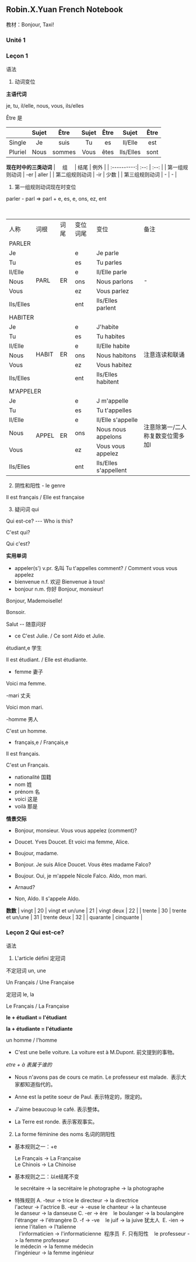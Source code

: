 ## Robin.X.Yuan French Notebook

教材：Bonjour, Taxi!

### Unité 1

### Leçon 1 

语法

1. 动词变位

**主语代词**

je, tu, il/elle, nous, vous, ils/elles

Être 是

| | Sujet | Être | Sujet | Être | Sujet | Être |
|:---:|:----:|:--:|:----:|:--:|:----:|:--:|
|Single|Je|suis|Tu|es|Il/Elle|est|
|Pluriel|Nous|sommes|Vous|êtes|Ils/Elles|sont|

**现在时中的三类动词**
|      组      | 结尾 |  例外 |
| :----------:| :--: | :--: |
| 第一组规则动词 | -er | aller |
| 第二组规则动词 | -ir |  少数  |
| 第三组规则动词 |  -  |   -   |

1. 第一组规则动词现在时变位

parler - parl  =>  parl + e, es, e, ons, ez, ent

<table>
  <tr>
    <td>人称</td>
    <td>词根</td>
    <td>词尾</td>
    <td>变位词尾</td>
    <td>变位</td>
    <td>备注</td>
  </tr>
  <tr>
    <td colspan="6">PARLER</td>
  </tr>
  <tr>
    <td>Je</td>
    <td rowspan="6">PARL</td>
    <td rowspan="6">ER</td>
    <td>e</td>
    <td>Je parle</td>
    <td rowspan="6">-</td>
  </tr>
  <tr>
    <td>Tu</td>
    <td>es</td>
    <td>Tu parles</td>
  </tr>
  <tr>
    <td>Il/Elle</td>
    <td>e</td>
    <td>Il/Elle parle</td>
  </tr>
  <tr>
    <td>Nous</td>
    <td>ons</td>
    <td>Nous parlons</td>
  </tr>
  <tr>
    <td>Vous</td>
    <td>ez</td>
    <td>Vous parlez</td>
  </tr>
  <tr>
    <td>Ils/Elles</td>
    <td>ent</td>
    <td>Ils/Elles parlent</td>
  </tr>
  <tr>
    <td  colspan="6">HABITER</td>
  </tr>
  <tr>
    <td>Je</td>
    <td rowspan="6">HABIT</td>
    <td rowspan="6">ER</td>
    <td>e</td>
    <td>J'habite</td>
    <td rowspan="6">注意连读和联诵</td>
  </tr>
  <tr>
    <td>Tu</td>
    <td>es</td>
    <td>Tu habites</td>
  </tr>
  <tr>
    <td>Il/Elle</td>
    <td>e</td>
    <td>Il/Elle habite</td>
  </tr>
  <tr>
    <td>Nous</td>
    <td>ons</td>
    <td>Nous habitons</td>
  </tr>
  <tr>
    <td>Vous</td>
    <td>ez</td>
    <td>Vous habitez</td>
  </tr>
  <tr>
    <td>Ils/Elles</td>
    <td>ent</td>
    <td>Ils/Elles habitent</td>
  </tr>
  <tr>
    <td colspan="6">M'APPELER</td>
  </tr>
  <tr>
    <td>Je</td>
    <td rowspan="6">APPEL</td>
    <td rowspan="6">ER</td>
    <td>e</td>
    <td>J m'appelle</td>
    <td rowspan="6">注意除第一/二人称复数变位需多加l</td>
  </tr>
  <tr>
    <td>Tu</td>
    <td>es</td>
    <td>Tu t'appelles</td>
  </tr>
  <tr>
    <td>Il/Elle</td>
    <td>e</td>
    <td>Il/Elle s'appelle</td>
  </tr>
  <tr>
    <td>Nous</td>
    <td>ons</td>
    <td>Nous nous appelons</td>
  </tr>
  <tr>
    <td>Vous</td>
    <td>ez</td>
    <td>Vous vous appelez</td>
  </tr>
  <tr>
    <td>Ils/Elles</td>
    <td>ent</td>
    <td>Ils/Elles s'appellent</td>
  </tr>
</table>

2. 阴性和阳性 - le genre

Il est français / Elle est française

3. 疑问词 qui

Qui est-ce?  ---  Who is this?

C'est qui?

Qui c'est?

**实用单词**
- appeler(s') v.pr. 名叫
Tu t'appelles comment? / Comment vous vous appelez
- bienvenue n.f. 欢迎
Bienvenue à tous!
- bonjour n.m. 你好
Bonjour, monsieur!

Bonjour, Mademoiselle!

Bonsoir.

Salut -- 随意问好

- ce
C'est Julie. / Ce sont Aldo et Julie.

étudiant,e 学生

Il est étudiant. / Elle est étudiante.

- femme 妻子

Voici ma femme.

-mari 丈夫

Voici mon mari.

-homme 男人

C'est un homme.

- français,e / Français,e

Il est français.

C'est un Français.

- nationalité 国籍
- nom 姓
- prénom 名
- voici 这是
- voilà 那是

**情景交际**

- Bonjour, monsieur. Vous vous appelez (comment)?
- Doucet. Yves Doucet. Et voici ma femme, Alice.
- Boujour, madame.

- Bonjour. Je suis Alice Doucet. Vous êtes madame Falco?
- Boujour. Oui, je m'appele Nicole Falco. Aldo, mon mari.
- Arnaud?
- Non, Aldo. Il s'appele Aldo.

**数数**
| vingt | 20 | vingt et un/une | 21 | vingt deux | 22 |
| trente | 30 | trente et un/une | 31 | trente deux | 32 |
| quarante | cinquante |

### Leçon 2 Qui est-ce?

语法

1. L'article défini 定冠词

不定冠词 un, une

Un Français / Une Française

定冠词 le, la

Le Français / La Française

**le + étudiant = l'étudiant**

**la + étudiante = l'étudiante**

un homme / l'homme

- C'est une belle voiture. La voiture est à M.Dupont. 前文提到的事物。

*etre + à 表属于谁的*

- Nous n'avons pas de cours ce matin. Le professeur est malade.  表示大家都知道指代的。

- Anne est la petite soeur de Paul. 表示特定的，限定的。

- J'aime beaucoup le café. 表示整体。

- La Terre est ronde. 表示客观事实。

2. La forme féminine des noms 名词的阴阳性

- 基本规则之一：+e

  Le Français -> La Française <br>
  Le Chinois -> La Chinoise
- 基本规则之二：以e结尾不变

  le secrétaire -> la secrétaire
  le photographe -> la photographe
  
- 特殊规则
  A. -teur -> trice
    le directeur -> la directrice <br>
    l'acteur -> l'actrice
  B. -eur -> -euse
    le chanteur -> la chanteuse <br>
    le danseur -> la danseuse
  C. -er -> ère
    le boulanger -> la boulangère <br>
    l'étranger -> l'étrangère
  D. -f -> -ve
    le juif -> la juive 犹太人
  E. -ien -> ienne
    l'italien -> l'talienne <br>
    l'informaticien -> l'informaticienne  程序员
  F. 只有阳性
    le professeur -> la femme professeur <br>
    le médecin -> la femme médecin <br>
    l'ingénieur -> la femme ingénieur <br>




